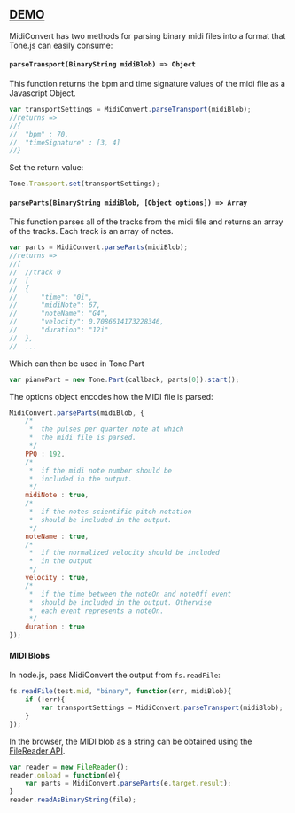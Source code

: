 ## [DEMO](http://tonejs.github.io/MidiConvert/)

MidiConvert has two methods for parsing binary midi files into a format that Tone.js can easily consume:

#### `parseTransport(BinaryString midiBlob) => Object`

This function returns the bpm and time signature values of the midi file as a Javascript Object.

```javascript
var transportSettings = MidiConvert.parseTransport(midiBlob);
//returns =>
//{
//	"bpm" : 70,
//	"timeSignature" : [3, 4]
//}
```

Set the return value:

```javascript
Tone.Transport.set(transportSettings);
```

#### `parseParts(BinaryString midiBlob, [Object options]) => Array`

This function parses all of the tracks from the midi file and returns an array of the tracks. Each track is an array of notes. 

```javascript
var parts = MidiConvert.parseParts(midiBlob);
//returns =>
//[
//	//track 0
//	[ 
//	{
//		"time": "0i",
//		"midiNote": 67,
//		"noteName": "G4",
//		"velocity": 0.7086614173228346,
//		"duration": "12i"
//	},
//	...
```

Which can then be used in Tone.Part

```javascript
var pianoPart = new Tone.Part(callback, parts[0]).start();
```

The options object encodes how the MIDI file is parsed:

```javascript
MidiConvert.parseParts(midiBlob, {
	/*
	 *	the pulses per quarter note at which 
	 *	the midi file is parsed.
	 */
	PPQ : 192,
	/*
	 *	if the midi note number should be 
	 *	included in the output.
	 */
	midiNote : true,
	/*
	 *	if the notes scientific pitch notation 
	 *	should be included in the output.
	 */
	noteName : true,
	/*
	 *	if the normalized velocity should be included 
	 * 	in the output
	 */
	velocity : true,
	/*
	 *	if the time between the noteOn and noteOff event
	 * 	should be included in the output. Otherwise
	 *	each event represents a noteOn.
	 */
	duration : true
});
```

#### MIDI Blobs

In node.js, pass MidiConvert the output from `fs.readFile`:

```javascript
fs.readFile(test.mid, "binary", function(err, midiBlob){
	if (!err){
		var transportSettings = MidiConvert.parseTransport(midiBlob);
	}
});
```

In the browser, the MIDI blob as a string can be obtained using the [FileReader API](https://developer.mozilla.org/en-US/docs/Web/API/FileReader). 

```javascript
var reader = new FileReader();
reader.onload = function(e){
	var parts = MidiConvert.parseParts(e.target.result);
}
reader.readAsBinaryString(file);
```
